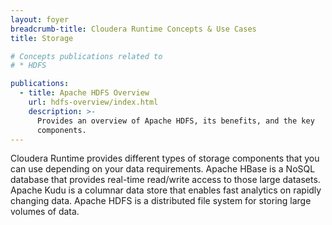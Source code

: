 ```yaml
---
layout: foyer
breadcrumb-title: Cloudera Runtime Concepts & Use Cases
title: Storage

# Concepts publications related to
# * HDFS

publications:
  - title: Apache HDFS Overview
    url: hdfs-overview/index.html
    description: >-
      Provides an overview of Apache HDFS, its benefits, and the key
      components.
---
```

Cloudera Runtime provides different types of storage components that you
can use depending on your data requirements. Apache HBase is a NoSQL
database that provides real-time read/write access to those large
datasets. Apache Kudu is a columnar data store that enables fast
analytics on rapidly changing data. Apache HDFS is a distributed file
system for storing large volumes of data.
